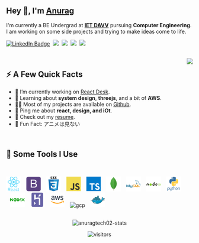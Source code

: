 <h2>Hey 👋, I'm <a href="https://github.com/Anuragtech02">Anurag</a></h2>
<p>I'm currently a BE Undergrad at <strong><a href="https://www.ietdavv.edu.in/">IET DAVV</a></strong> pursuing <strong>Computer Engineering</strong>. I am working on some side projects and trying to make ideas come to life.</p>
<p> <a href="https://www.linkedin.com/in/anuragpal02/"><img src="https://img.shields.io/badge/-@anuragpal02-0077B5?style=flat-square&amp;labelColor=0077B5&amp;logo=LinkedIn&amp;link=https://www.linkedin.com/in/anuragpal02/" alt="LinkedIn Badge"></a>&nbsp;
<a href = "mailto:apal895@gmail.com"><img src="https://img.shields.io/badge/-@apal895@gmail.com-D14836?style=flat-square&amp;&logo=gmail&logoColor=white"/></a>&nbsp;
<a href = "https://instagram.com/anurag__._"><img src="https://img.shields.io/badge/-@anurag__.__-E4405F?style=flat-square&amp;&logo=instagram&logoColor=white"/></a>&nbsp;
<a href = "https://twitter.com/anuragp02"><img src="https://img.shields.io/badge/-@anuragp02-1DA1F2?style=flat-square&amp;&logo=twitter&logoColor=white"/></a>&nbsp;
<a href = "https://www.youtube.com/channel/UCfHLnTVFAZjND2DWAy79XQg"><img src="https://img.shields.io/badge/-@anuragpal-FF0000?style=flat-square&amp;&logo=youtube&logoColor=white"/></a>
</p>
&nbsp; &nbsp;
<br />
<img align="right" src="https://media.giphy.com/media/1iUZiXocraqiP7zy/giphy.gif?cid=ecf05e471znce9nqti0ov88vdp69k2iniwiog18lxe4krso9&rid=giphy.gif&ct=g" />
<h2>⚡️ A Few Quick Facts</h2>
<ul>
<li>🔭 I’m currently working on <a href="https://github.com/Anuragtech02/react-desk">React Desk</a>.</li>
<li>🧐 Learning about <strong>system design</strong>, <strong>threejs</strong>, and a bit of <strong>AWS</strong>.</li>
<li>👨‍💻 Most of my projects are available on <a href="https://github.com/Anuragtech02">Github</a>.</li>
<!-- <li>📝 I regulary write articles on <a href="https://blog.stanleylim.me">my blog</a>.</li> -->
<li>💬 Ping me about <strong>react, design, and iOt</strong>.</li>
<li>📙 Check out my <a href="https://drive.google.com/file/d/1bx46qnrHRHV3P6FUMkE-QvU84GGFLeKs/view?usp=sharing">resume</a>.</li>
<li>🎉 Fun Fact: アニメは見ない</li>
</ul>
<br />
<h2>🚀 Some Tools I Use</h2>
<br />
<p align="left">
<img src="https://raw.githubusercontent.com/devicons/devicon/master/icons/react/react-original-wordmark.svg" alt="react" width="40" height="40" /> 
<img src="https://raw.githubusercontent.com/devicons/devicon/master/icons/bootstrap/bootstrap-plain.svg" alt="bootstrap" width="40" height="40" style="margin-left: 10px;" />
<img src="https://raw.githubusercontent.com/devicons/devicon/master/icons/css3/css3-original-wordmark.svg" alt="css3" width="40" height="40" style="margin-left: 10px;" />
<img src="https://raw.githubusercontent.com/devicons/devicon/master/icons/javascript/javascript-original.svg" alt="javascript" width="40" height="40" style="margin-left: 10px;" />
<img src="https://raw.githubusercontent.com/devicons/devicon/master/icons/typescript/typescript-original.svg" alt="typescript" width="40" height="40" style="margin-left: 10px;" />
<img src="https://raw.githubusercontent.com/devicons/devicon/master/icons/mongodb/mongodb-original.svg" alt="mongodb" width="40" height="40" style="margin-left: 10px;" />
<img src="https://raw.githubusercontent.com/devicons/devicon/master/icons/mysql/mysql-original-wordmark.svg" alt="mysql" width="40" height="40" style="margin-left: 10px;" />
<img src="https://raw.githubusercontent.com/devicons/devicon/master/icons/nodejs/nodejs-original-wordmark.svg" alt="nodejs" width="40" height="40" style="margin-left: 10px;" />
<img src="https://raw.githubusercontent.com/devicons/devicon/master/icons/python/python-original-wordmark.svg" alt="python" width="40" height="40" style="margin-left: 10px;" />
<img src="https://raw.githubusercontent.com/devicons/devicon/master/icons/nginx/nginx-original.svg" alt="nginx" width="40" height="40" style="margin-left: 10px;" />
<img src="https://raw.githubusercontent.com/devicons/devicon/master/icons/heroku/heroku-plain.svg" alt="heroku" width="40" height="40" style="margin-left: 10px;" />
<img src="https://raw.githubusercontent.com/github/explore/80688e429a7d4ef2fca1e82350fe8e3517d3494d/topics/aws/aws.png" alt="aws" width="40" height="40" style="margin-left: 10px;" />
<img src="https://www.vectorlogo.zone/logos/google_cloud/google_cloud-icon.svg" alt="gcp" width="40" height="40" style="margin-left: 10px;" />
<img src="https://raw.githubusercontent.com/devicons/devicon/master/icons/docker/docker-original.svg" alt="Docker" width="40" height="40" style="margin-left: 10px;" />
</p>
<br />
<center>
<img src="https://github-readme-stats.vercel.app/api?username=anuragtech02&show_icons=true&count_private=true" alt="anuragtech02-stats" />
<p><img src="https://visitor-badge.glitch.me/badge?page_id=Anuragtech02.Anuragtech02" alt="visitors"></p>
</center>

<!-- Hey this is Anurag! -->
